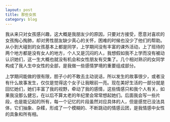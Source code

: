 ```yaml
---
layout: post
title: 那些女孩
category: blog
---
```


我从来只对女孩感兴趣，这大概是我朋友少的原因，只要对方接受，愿意对喜欢的女孩掏心掏肺，却对男性朋友缺少真心的关怀，困难的时候也没少了他们的帮助。从小到大碰到的女孩基本上都是同学，上学期间没有丰富的课外活动，上了班待的两个地方都是没有女人的地方，个人又是沉闷的人，我想假如我不上学而没有被动认识她们，这一生大概也就没有机会和女性朋友有交集了。几个相对熟识的女同学构成了我人生中女性的全部，是我做一些感情梦境的重要组成部分。

 上学期间能做的很有限，胆子小的不敢去主动说话，所以发生的故事很少，或者没有什么故事发生，仅仅是觉得这个女子让我眼前一亮。现在美好生活的一部分就是回忆她们，她们丰富了我的视野，牵动了我的感情，这些情感只和我个人有关，如果我没那么健忘，在以后不算太老的年纪里会常常想起她们。后面我会写一些片段，也是能记起的所有，每一个记忆的片段虽然对应具体的人，但是感觉已没法具体，它们抽象、杂糅，形成了一个模糊的、不断跳动的情感云团，是我情感中女性的具象和所有相。
